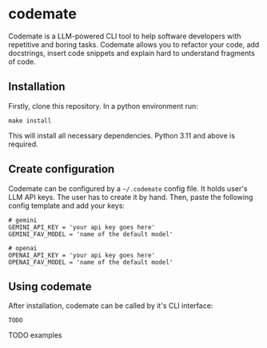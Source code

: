 # codemate
Codemate is a LLM-powered CLI tool to help software developers with repetitive and boring tasks. Codemate allows you to refactor your code, add docstrings, insert code snippets and explain hard to understand fragments of code.

## Installation
Firstly, clone this repository. In a python environment run:
```
make install
```
This will install all necessary dependencies. Python 3.11 and above is required.

## Create configuration
Codemate can be configured by a `~/.codemate` config file. It holds user's LLM API keys. The user has to create it by hand. Then, paste the following config template and add your keys:
```.env
# gemini
GEMINI_API_KEY = 'your api key goes here'
GEMINI_FAV_MODEL = 'name of the default model'

# openai
OPENAI_API_KEY = 'your api key goes here'
OPENAI_FAV_MODEL = 'name of the default model'
```

## Using codemate
After installation, codemate can be called by it's CLI interface:
```
TODO
```
TODO examples